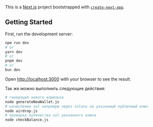 This is a [Next.js](https://nextjs.org/) project bootstrapped with [`create-next-app`](https://github.com/vercel/next.js/tree/canary/packages/create-next-app).

## Getting Started

First, run the development server:

```bash
npm run dev
# or
yarn dev
# or
pnpm dev
# or
bun dev
```

Open [http://localhost:3000](http://localhost:3000) with your browser to see the result.

Так же можно выполнить следующие действия:
```bash
# генерация нового кошелька
node generateNewWallet.js
# начисление sol напрямую через solana на указанный публичный ключ
node airdrop.js
# проверка количества sol указанного ключа
node checkBalance.js
```